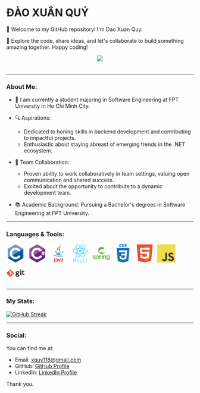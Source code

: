 # ĐÀO XUÂN QUÝ

👋 Welcome to my GitHub repository! I'm Dao Xuan Quy.

🚀 Explore the code, share ideas, and let's collaborate to build something amazing together. Happy coding!

<div align="center">
  <div id="header" align="center">
    <img src="https://media.giphy.com/media/M9gbBd9nbDrOTu1Mqx/giphy.gif" width="150"/>
  </div>

 

  <div align="center">
    <img src="https://komarev.com/ghpvc/?username=psp-xuanquy&style=flat-square&color=blue" alt=""/>
  </div>
</div>

---

### About Me:
- 🔭 I am currently a student majoring in Software Engineering at FPT University in Ho Chi Minh City.

- 🔍 Aspirations:
  + Dedicated to honing skills in backend development and contributing to impactful projects.
  + Enthusiastic about staying abreast of emerging trends in the .NET ecosystem.

- 👥 Team Collaboration:
  + Proven ability to work collaboratively in team settings, valuing open communication and shared success.
  + Excited about the opportunity to contribute to a dynamic development team.
    
- 📚 Academic Background: Pursuing a Bachelor's degrees in Software Engineering at FPT University.

---

### Languages & Tools:
<div>
  <img src="https://github.com/devicons/devicon/blob/master/icons/c/c-original.svg" title="C" alt="C" width="50" height="50"/>&nbsp;
  <img src="https://github.com/devicons/devicon/blob/master/icons/csharp/csharp-original.svg" title="C#" alt="C#" width="50" height="50"/>&nbsp;
  <img src="https://github.com/devicons/devicon/blob/master/icons/java/java-original-wordmark.svg" title="Java" alt="Java" width="50" height="50"/>&nbsp;
  <img src="https://github.com/devicons/devicon/blob/master/icons/react/react-original-wordmark.svg" title="React" alt="React" width="50" height="50"/>&nbsp;
  <img src="https://github.com/devicons/devicon/blob/master/icons/spring/spring-original-wordmark.svg" title="Spring" alt="Spring" width="50" height="50"/>&nbsp;
  <img src="https://github.com/devicons/devicon/blob/master/icons/css3/css3-plain-wordmark.svg"  title="CSS3" alt="CSS" width="50" height="50"/>&nbsp;
  <img src="https://github.com/devicons/devicon/blob/master/icons/html5/html5-original.svg" title="HTML5" alt="HTML" width="50" height="50"/>&nbsp;
  <img src="https://github.com/devicons/devicon/blob/master/icons/javascript/javascript-original.svg" title="JavaScript" alt="JavaScript" width="50" height="50"/>&nbsp;
  <img src="https://github.com/devicons/devicon/blob/master/icons/git/git-original-wordmark.svg" title="Git" **alt="Git" width="50" height="50"/>
</div>

---

### My Stats:
[![GitHub Streak](http://github-readme-streak-stats.herokuapp.com?user=psp-xuanquy&theme=dark&background=000000)](https://git.io/streak-stats)

---

### Social:
You can find me at:
- Email: [xquy118@gmail.com](mailto:xquy118@gmail.com)
- GitHub: [GitHub Profile](https://github.com/psp-xuanquy)
- LinkedIn: [LinkedIn Profile](https://www.linkedin.com/in/xuân-quý-ba00082a6)


Thank you.



<!--
**psp-xuanquy/psp-xuanquy** is a ✨ _special_ ✨ repository because its `README.md` (this file) appears on your GitHub profile.

Here are some ideas to get you started:

- 🔭 I’m currently working on ...
- 🌱 I’m currently learning ...
- 👯 I’m looking to collaborate on ...
- 🤔 I’m looking for help with ...
- 💬 Ask me about ...
- 📫 How to reach me: ...
- 😄 Pronouns: ...
- ⚡ Fun fact: ...
-->
